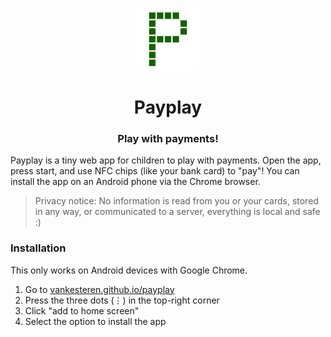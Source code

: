 <div align="center">
  
<img src="img/icon.svg" width="100px"></img>
<h1>Payplay</h1>
<h3>Play with payments!</h3>
</div>

Payplay is a tiny web app for children to play with payments. Open the app, press start, and use NFC chips (like your bank card) to "pay"! You can install the app on an Android phone via the Chrome browser. 

> Privacy notice: No information is read from you or your cards, stored in any way, or communicated to a server, everything is local and safe :)

### Installation
This only works on Android devices with Google Chrome.

1. Go to [vankesteren.github.io/payplay](https://vankesteren.github.io/payplay)
2. Press the three dots (⋮) in the top-right corner
3. Click "add to home screen"
4. Select the option to install the app
